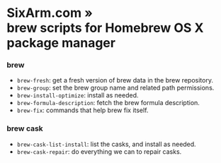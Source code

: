 # SixArm.com »<br> brew scripts for Homebrew OS X package manager

### brew

* `brew-fresh`: get a fresh version of brew data in the brew repository.
* `brew-group`: set the brew group name and related path permissions.
* `brew-install-optimize`: install as needed.
* `brew-formula-description`: fetch the brew formula description.
* `brew-fix`: commands that help brew fix itself.

### brew cask

* `brew-cask-list-install`: list the casks, and install as needed.
* `brew-cask-repair`: do everything we can to repair casks.
